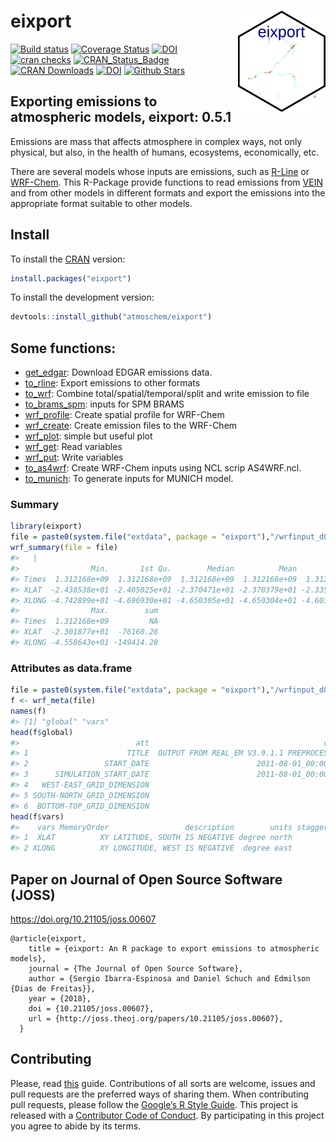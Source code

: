 
<!-- README.md is generated from README.Rmd. Please edit that file -->

# eixport <img src="man/figures/logo.gif" align="right" alt="" width="140" />
<!-- badges: start -->
[![Build status](https://ci.appveyor.com/api/projects/status/frk36kmayf8yff70?svg=true)](https://ci.appveyor.com/project/Schuch666/eixport)
[![Coverage Status](https://img.shields.io/codecov/c/github/atmoschem/eixport/master.svg)](https://codecov.io/github/atmoschem/eixport?branch=master)
[![DOI](https://zenodo.org/badge/106145968.svg)](https://zenodo.org/badge/latestdoi/106145968) 
[![cran checks](https://badges.cranchecks.info/worst/eixport.svg)](https://cran.r-project.org/web/checks/check_results_eixport.html)
[![CRAN\_Status\_Badge](http://www.r-pkg.org/badges/version/eixport)](http://cran.r-project.org/web/packages/eixport)
[![CRAN Downloads](http://cranlogs.r-pkg.org/badges/grand-total/eixport?color=orange)](http://cran.r-project.org/package=eixport)
[![DOI](http://joss.theoj.org/papers/10.21105/joss.00607/status.svg)](https://doi.org/10.21105/joss.00607)
[![Github Stars](https://img.shields.io/github/stars/atmoschem/eixport.svg?style=social&label=Github)](https://github.com/atmoschem/eixport)
<!-- badges: end -->

## Exporting emissions to atmospheric models, eixport: 0.5.1

Emissions are mass that affects atmosphere in complex ways, not only
physical, but also, in the health of humans, ecosystems, economically,
etc.

There are several models whose inputs are emissions, such as
[R-Line](https://www.cmascenter.org/r-line/) or
[WRF-Chem](https://ruc.noaa.gov/wrf/wrf-chem/). This R-Package provide
functions to read emissions from
[VEIN](https://github.com/ibarraespinosa/vein) and from other models in
different formats and export the emissions into the appropriate format
suitable to other models.

## Install

To install the [CRAN](https://CRAN.R-project.org/package=eixport)
version:

``` r
install.packages("eixport")
```

To install the development version:

``` r
devtools::install_github("atmoschem/eixport")
```

## Some functions:

-   [get\_edgar](https://atmoschem.github.io/eixport/reference/get_edgar.html):
    Download EDGAR emissions data.
-   [to\_rline](https://atmoschem.github.io/eixport/reference/to_rline.html):
    Export emissions to other formats
-   [to\_wrf](https://atmoschem.github.io/eixport/reference/to_wrf.html):
    Combine total/spatial/temporal/split and write emission to file
-   [to\_brams\_spm](https://atmoschem.github.io/eixport/reference/to_brams_spm.html):
    inputs for SPM BRAMS
-   [wrf\_profile](https://atmoschem.github.io/eixport/reference/wrf_profile.html):
    Create spatial profile for WRF-Chem
-   [wrf\_create](https://atmoschem.github.io/eixport/reference/wrf_create.html):
    Create emission files to the WRF-Chem
-   [wrf\_plot](https://atmoschem.github.io/eixport/reference/wrf_plot.html):
    simple but useful plot
-   [wrf\_get](https://atmoschem.github.io/eixport/reference/wrf_get.html):
    Read variables
-   [wrf\_put](https://atmoschem.github.io/eixport/reference/wrf_put.html):
    Write variables
-   [to\_as4wrf](https://atmoschem.github.io/eixport/reference/to_as4wrf.html):
    Create WRF-Chem inputs using NCL scrip AS4WRF.ncl.
-   [to\_munich](https://atmoschem.github.io/eixport/reference/to_munich.html):
    To generate inputs for MUNICH model.

### Summary

``` r
library(eixport)
file = paste0(system.file("extdata", package = "eixport"),"/wrfinput_d02")
wrf_summary(file = file)
#>   |                                                                              |                                                                      |   0%  |                                                                              |=======================                                               |  33%  |                                                                              |===============================================                       |  67%  |                                                                              |======================================================================| 100%
#>                Min.       1st Qu.        Median          Mean       3rd Qu.
#> Times  1.312168e+09  1.312168e+09  1.312168e+09  1.312168e+09  1.312168e+09
#> XLAT  -2.438538e+01 -2.405025e+01 -2.370471e+01 -2.370379e+01 -2.335773e+01
#> XLONG -4.742899e+01 -4.696930e+01 -4.650305e+01 -4.650304e+01 -4.603427e+01
#>                Max.        sum
#> Times  1.312168e+09         NA
#> XLAT  -2.301877e+01  -76160.28
#> XLONG -4.558643e+01 -149414.28
```

### Attributes as data.frame

``` r
file = paste0(system.file("extdata", package = "eixport"),"/wrfinput_d02")
f <- wrf_meta(file)
names(f)
#> [1] "global" "vars"
head(f$global)
#>                          att                                       vars
#> 1                      TITLE  OUTPUT FROM REAL_EM V3.9.1.1 PREPROCESSOR
#> 2                 START_DATE                        2011-08-01_00:00:00
#> 3      SIMULATION_START_DATE                        2011-08-01_00:00:00
#> 4   WEST-EAST_GRID_DIMENSION                                         64
#> 5 SOUTH-NORTH_GRID_DIMENSION                                         52
#> 6  BOTTOM-TOP_GRID_DIMENSION                                         35
head(f$vars)
#>    vars MemoryOrder                 description        units stagger FieldType
#> 1  XLAT          XY LATITUDE, SOUTH IS NEGATIVE degree north               104
#> 2 XLONG          XY LONGITUDE, WEST IS NEGATIVE  degree east               104
```

## Paper on Journal of Open Source Software (JOSS)

<https://doi.org/10.21105/joss.00607>

    @article{eixport,
        title = {eixport: An R package to export emissions to atmospheric models},
        journal = {The Journal of Open Source Software},
        author = {Sergio Ibarra-Espinosa and Daniel Schuch and Edmilson {Dias de Freitas}},
        year = {2018},
        doi = {10.21105/joss.00607},
        url = {http://joss.theoj.org/papers/10.21105/joss.00607},
      }

<span class="__dimensions_badge_embed__"
data-doi="10.21105/joss.00607"></span>
<script async src="https://badge.dimensions.ai/badge.js" charset="utf-8"></script>

## Contributing

Please, read
[this](https://github.com/atmoschem/eixport/blob/master/CONTRIBUTING.md)
guide. Contributions of all sorts are welcome, issues and pull requests
are the preferred ways of sharing them. When contributing pull requests,
please follow the [Google’s R Style
Guide](https://google.github.io/styleguide/Rguide.xml). This project is
released with a [Contributor Code of
Conduct](https://github.com/atmoschem/eixport/blob/master/CODE_OF_CONDUCT.md).
By participating in this project you agree to abide by its terms.
